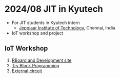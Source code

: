 # 2024/08 JIT in Kyutech

- For JIT students in Kyutech intern
    - [Jeppiaar Institute of Technology](https://www.jeppiaarinstitute.org/), Chennai, India
- IoT workshop and project

## IoT Workshop

1. [RBoard and Development site](./setup.md)
1. [Try Block Programming](./1st_program.md)
1. [External circuit](./2nd_circuit.md)
<!-- 1. [PWM](./3rd_pwm.md)
1. [Using sensor, ADC](./4th_sensor.md)
1. [Using temperature sensor](./5th_sensor.md)
-->
